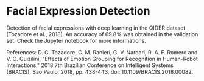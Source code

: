 # Facial Expression Detection
Detection of facial expressions with deep learning in the QIDER dataset (Tozadore et al., 2018). An accuracy of 69.8% was obtained in the validation set. Check the Jupyter notebook for more informations.


References:
D. C. Tozadore, C. M. Ranieri, G. V. Nardari, R. A. F. Romero and V. C. Guizilini, "Effects of Emotion Grouping for Recognition in Human-Robot Interactions," 2018 7th Brazilian Conference on Intelligent Systems (BRACIS), Sao Paulo, 2018, pp. 438-443, doi: 10.1109/BRACIS.2018.00082.
